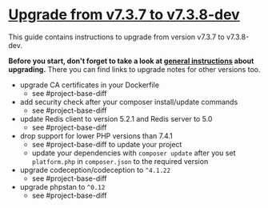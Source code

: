 # [Upgrade from v7.3.7 to v7.3.8-dev](https://github.com/shopsys/shopsys/compare/v7.3.7...7.3)

This guide contains instructions to upgrade from version v7.3.7 to v7.3.8-dev.

**Before you start, don't forget to take a look at [general instructions](https://github.com/shopsys/shopsys/blob/7.3/UPGRADE.md) about upgrading.**
There you can find links to upgrade notes for other versions too.

- upgrade CA certificates in your Dockerfile
  - see #project-base-diff
- add security check after your composer install/update commands
  - see #project-base-diff
- update Redis client to version 5.2.1 and Redis server to 5.0
  - see #project-base-diff
- drop support for lower PHP versions than 7.4.1
  - see #project-base-diff to update your project
  - update your dependencies with `composer update` after you set `platform.php` in `composer.json` to the required version
- upgrade codeception/codeception to `^4.1.22`
  - see #project-base-diff
- upgrade phpstan to `^0.12`
  - see #project-base-diff
